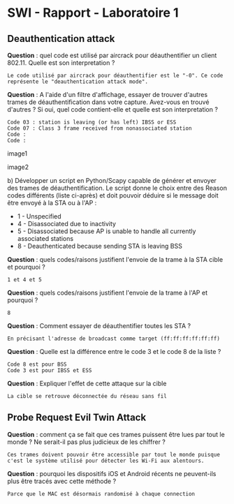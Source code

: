 # SWI - Rapport - Laboratoire 1

## Deauthentication attack

**Question** : quel code est utilisé par aircrack pour déauthentifier un client 802.11. Quelle est son interpretation ?

```
Le code utilisé par aircrack pour déauthentifier est le "-0". Ce code représente le "deauthentication attack mode".
```

**Question** : A l'aide d'un filtre d'affichage, essayer de trouver d'autres trames de déauthentification dans votre capture. Avez-vous en trouvé d'autres ? Si oui, quel code contient-elle et quelle est son interpretation ?

```
Code 03 : station is leaving (or has left) IBSS or ESS
Code 07 : Class 3 frame received from nonassociated station
Code : 
Code : 
```

image1

image2

b) Développer un script en Python/Scapy capable de générer et envoyer des trames de déauthentification. Le script donne le choix entre des Reason codes différents (liste ci-après) et doit pouvoir déduire si le message doit être envoyé à la STA ou à l'AP :

- 1 - Unspecified
- 4 - Disassociated due to inactivity
- 5 - Disassociated because AP is unable to handle all currently associated stations
- 8 - Deauthenticated because sending STA is leaving BSS

**Question** : quels codes/raisons justifient l'envoie de la trame à la STA cible et pourquoi ?

```
1 et 4 et 5
```

**Question** : quels codes/raisons justifient l'envoie de la trame à l'AP et pourquoi ?

```
8
```

**Question** : Comment essayer de déauthentifier toutes les STA ?

```
En précisant l'adresse de broadcast comme target (ff:ff:ff:ff:ff:ff)
```

**Question** : Quelle est la différence entre le code 3 et le code 8 de la liste ?

```
Code 8 est pour BSS
Code 3 est pour IBSS et ESS
```

**Question** : Expliquer l'effet de cette attaque sur la cible

```
La cible se retrouve déconnectée du réseau sans fil
```



## Probe Request Evil Twin Attack

**Question** : comment ça se fait que ces trames puissent être lues par tout le monde ? Ne serait-il pas plus judicieux de les chiffrer ?

```
Ces trames doivent pouvoir être accessible par tout le monde puisque c'est le système utilisé pour détecter les Wi-Fi aux alentours.
```

**Question** : pourquoi les dispositifs iOS et Android récents ne peuvent-ils plus être tracés avec cette méthode ?

```
Parce que le MAC est désormais randomisé à chaque connection
```
